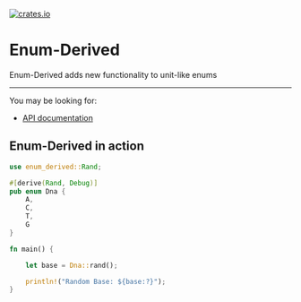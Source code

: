 [![crates.io](https://img.shields.io/crates/v/enum-derived.svg)](https://crates.io/crates/enum-derived)

# Enum-Derived

Enum-Derived adds new functionality to unit-like enums

[Build Status]: https://img.shields.io/github/actions/workflow/status/green-spaces/enum-derived/rust.yml?branch=main
[actions]: https://github.com/green-spaces/enum-derived/actions?query=branch%3Amain
[Latest Version]: https://img.shields.io/crates/v/enum-derived.svg
[crates.io]: https://crates.io/crates/enum-derived

---

You may be looking for:

- [API documentation](https://docs.rs/enum-derived)

## Enum-Derived in action

```rust
use enum_derived::Rand;

#[derive(Rand, Debug)]
pub enum Dna {
    A,
    C,
    T,
    G
}

fn main() {

    let base = Dna::rand();

    println!("Random Base: ${base:?}");
}
